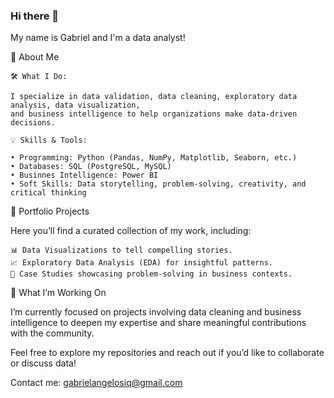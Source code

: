 ### Hi there 👋

My name is Gabriel and I'm a data analyst! 

🚀 About Me

    🛠️ What I Do:
    
    I specialize in data validation, data cleaning, exploratory data analysis, data visualization, 
    and business intelligence to help organizations make data-driven decisions.
    
    💡 Skills & Tools:
        
    • Programming: Python (Pandas, NumPy, Matplotlib, Seaborn, etc.)
    • Databases: SQL (PostgreSQL, MySQL)
    • Businnes Intelligence: Power BI
    • Soft Skills: Data storytelling, problem-solving, creativity, and critical thinking

📂 Portfolio Projects

Here you’ll find a curated collection of my work, including:

    📊 Data Visualizations to tell compelling stories.
    📈 Exploratory Data Analysis (EDA) for insightful patterns.
    📑 Case Studies showcasing problem-solving in business contexts.

🌟 What I’m Working On

I’m currently focused on projects involving data cleaning and business intelligence to deepen my 
expertise and share meaningful contributions with the community.

Feel free to explore my repositories and reach out if you’d like to collaborate or discuss data!

Contact me: gabrielangelosiq@gmail.com


<!--
**Aqualungie/Aqualungie** is a ✨ _special_ ✨ repository because its `README.md` (this file) appears on your GitHub profile.

Here are some ideas to get you started:

- 🔭 I’m currently working on ...
- 🌱 I’m currently learning ...
- 👯 I’m looking to collaborate on ...
- 🤔 I’m looking for help with ...
- 💬 Ask me about ...
- 📫 How to reach me: ...
- 😄 Pronouns: ...
- ⚡ Fun fact: ...
-->

